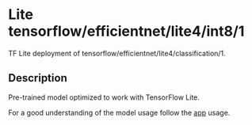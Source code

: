 # Lite tensorflow/efficientnet/lite4/int8/1
TF Lite deployment of tensorflow/efficientnet/lite4/classification/1.

<!-- parent-model: tensorflow/efficientnet/lite4/classification/1 -->

## Description
Pre-trained model optimized to work with TensorFlow Lite.

For a good understanding of the model usage follow the
[app](https://github.com/tensorflow/examples/blob/master/lite/examples/image_classification/android/lib_support/src/main/java/org/tensorflow/lite/examples/classification/tflite/Classifier.java)
usage.
